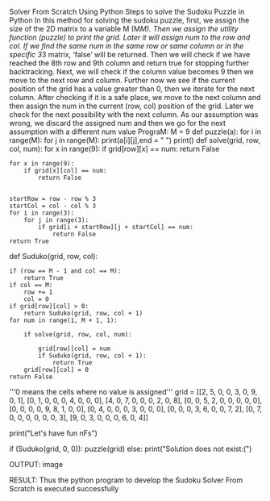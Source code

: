 Solver From Scratch Using Python
Steps to solve the Sudoku Puzzle in Python
In this method for solving the sudoku puzzle, first, we assign the size of the 2D matrix to a variable M (M*M).
Then we assign the utility function (puzzle) to print the grid.
Later it will assign num to the row and col.
If we find the same num in the same row or same column or in the specific 3*3 matrix, ‘false’ will be returned.
Then we will check if we have reached the 8th row and 9th column and return true for stopping further backtracking.
Next, we will check if the column value becomes 9 then we move to the next row and column.
Further now we see if the current position of the grid has a value greater than 0, then we iterate for the next column.
After checking if it is a safe place, we move to the next column and then assign the num in the current (row, col) position of the grid. Later we check for the next possibility with the next column.
As our assumption was wrong, we discard the assigned num and then we go for the next assumption with a different num value
PrograM:
M = 9
def puzzle(a):
	for i in range(M):
		for j in range(M):
			print(a[i][j],end = " ")
		print()
def solve(grid, row, col, num):
	for x in range(9):
		if grid[row][x] == num:
			return False
		    
	for x in range(9):
		if grid[x][col] == num:
			return False


	startRow = row - row % 3
	startCol = col - col % 3
	for i in range(3):
		for j in range(3):
			if grid[i + startRow][j + startCol] == num:
				return False
	return True

def Suduko(grid, row, col):

	if (row == M - 1 and col == M):
		return True
	if col == M:
		row += 1
		col = 0
	if grid[row][col] > 0:
		return Suduko(grid, row, col + 1)
	for num in range(1, M + 1, 1): 
	
		if solve(grid, row, col, num):
		
			grid[row][col] = num
			if Suduko(grid, row, col + 1):
				return True
		grid[row][col] = 0
	return False

'''0 means the cells where no value is assigned'''
grid = [[2, 5, 0, 0, 3, 0, 9, 0, 1],
        [0, 1, 0, 0, 0, 4, 0, 0, 0],
	[4, 0, 7, 0, 0, 0, 2, 0, 8],
	[0, 0, 5, 2, 0, 0, 0, 0, 0],
	[0, 0, 0, 0, 9, 8, 1, 0, 0],
	[0, 4, 0, 0, 0, 3, 0, 0, 0],
	[0, 0, 0, 3, 6, 0, 0, 7, 2],
	[0, 7, 0, 0, 0, 0, 0, 0, 3],
	[9, 0, 3, 0, 0, 0, 6, 0, 4]]

 print("Let's have fun nFs")

if (Suduko(grid, 0, 0)):
	puzzle(grid)
else:
	print("Solution does not exist:(")
 
OUTPUT:
image

RESULT:
Thus the python program to develop the Sudoku Solver From Scratch is executed successfully
